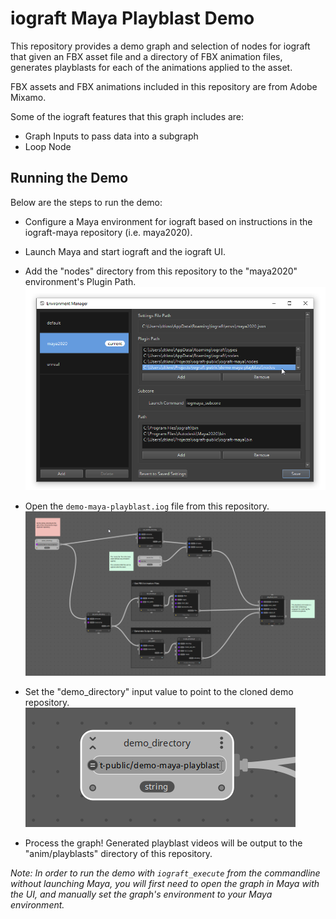 # iograft Maya Playblast Demo

This repository provides a demo graph and selection of nodes for iograft that given an FBX asset file and a directory of FBX animation files, generates playblasts for each of the animations applied to the asset.

FBX assets and FBX animations included in this repository are from Adobe Mixamo.

Some of the iograft features that this graph includes are:
- Graph Inputs to pass data into a subgraph
- Loop Node

## Running the Demo

Below are the steps to run the demo:

- Configure a Maya environment for iograft based on instructions in the iograft-maya repository (i.e. maya2020).
- Launch Maya and start iograft and the iograft UI.
- Add the "nodes" directory from this repository to the "maya2020" environment's Plugin Path.
![Updating the maya environment Plugin path](images/environment_manager.png)

- Open the `demo-maya-playblast.iog` file from this repository.
![The loaded graph](images/loaded_graph.png)

- Set the "demo_directory" input value to point to the cloned demo repository.
![Set the demo_directory](images/demo_directory.png)

- Process the graph! Generated playblast videos will be output to the "anim/playblasts" directory of this repository.

_Note: In order to run the demo with `iograft_execute` from the commandline without launching Maya, you will first need to open the graph in Maya with the UI, and manually set the graph's environment to your Maya environment._
